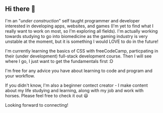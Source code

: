 ## Hi there 👋

I'm an "_under construction_" self taught programmer and developer interested in developing apps, websites, and games (I'm yet to find what I really want to work on most, so I'm exploring all fields).
  I'm actually working towards studying to go into biomedicine as the gaming industry is very unstable at the moment, but it is something I would LOVE to do in the future!

I'm currently learning the basics of CSS with freeCodeCamp, particpating in their (under development) full-stack development course. Then I will see where I go, I just want to get the fundamentals first :D

I'm free for any advice you have about learning to code and program and your workflow.

If you didn't know, I'm also a beginner contect creator - I make content about my life studying and learning, along with my job and work with horses. Please feel free to check it out 😃

Looking forward to connecting!
<!--
**AshWeeks/AshWeeks** is a ✨ _special_ ✨ repository because its `README.md` (this file) appears on your GitHub profile.

Here are some ideas to get you started:

- 🔭 I’m currently working on ...
- 🌱 I’m currently learning ...
- 👯 I’m looking to collaborate on ...
- 🤔 I’m looking for help with ...
- 💬 Ask me about ...
- 📫 How to reach me: ...
- 😄 Pronouns: ...
- ⚡ Fun fact: ...
-->

